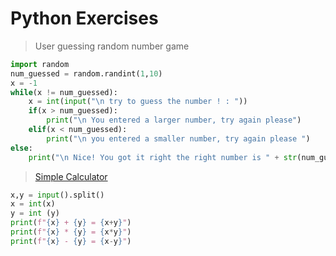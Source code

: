 # Python Exercises


> User guessing random number game 

```python
import random
num_guessed = random.randint(1,10)
x = -1
while(x != num_guessed):
    x = int(input("\n try to guess the number ! : "))
    if(x > num_guessed):
        print("\n You entered a larger number, try again please")
    elif(x < num_guessed):
        print("\n you entered a smaller number, try again please ")
else:
    print("\n Nice! You got it right the right number is " + str(num_guessed) + " !")
```

> <a href="https://codeforces.com/group/MWSDmqGsZm/contest/219158/problem/C">Simple Calculator</a>
```python
x,y = input().split()
x = int(x)
y = int (y)
print(f"{x} + {y} = {x+y}")
print(f"{x} * {y} = {x*y}")
print(f"{x} - {y} = {x-y}")
```